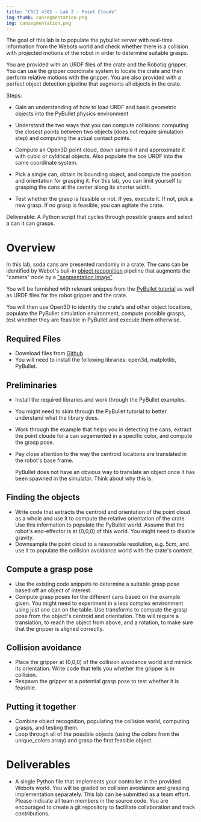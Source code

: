 ```yaml
---
title: "CSCI 4302 - Lab 2 - Point Clouds"
img-thumb: cansegmentation.png
img: cansegmentation.png
---
```


The goal of this lab is to populate the pybullet server with real-time information from the Webots world and check whether there is a collision with projected motions of the robot in order to determine suitable grasps.

You are provided with an URDF files of the crate and the Robotiq gripper. You can use the gripper coordinate system to locate the crate and then perform relative motions with the gripper. You are also provided with a perfect object detection pipeline that segments all objects in the crate.

Steps:

* Gain an understanding of how to load URDF and basic geometric objects into the PyBullet physics environment

* Understand the two ways that you can compute collisions: computing the closest points between two objects (does not require simulation step) and computing the actual contact points.

* Compute an Open3D point cloud, down sample it and approximate it with cubic or cyldrical objects. Also populate the box URDF into the same coordinate system.

* Pick a single can, obtain its bounding object, and compute the position and orientation for grasping it. For this lab, you can limit yourself to grasping the cans at the center along its shorter width.

* Test whether the grasp is feasible or not. If yes, execute it. If not, pick a new grasp. If no grasp is feasible, you can agitate the crate.

Deliverable: A Python script that cycles through possible grasps and select a can it can grasps.

# Overview

In this lab, soda cans are presented randomly in a crate. The cans can be identified by Webot's buil-in [object recognition](https://www.cyberbotics.com/doc/reference/recognition) pipeline that augments the "camera" node by a ["segmentation image"](https://www.cyberbotics.com/doc/reference/camera#wb_camera_recognition_get_segmentation_image).
   
You will be furnished with relevant snippes from the [PyBullet tutorial](https://usermanual.wiki/Document/pybullet20quickstart20guide.479068914/view) as well as URDF files for the robot gripper and the crate. 

You will then use Open3D to identify the crate's and other object locations, populate the PyBullet simulation environment, compute possible grasps, test whether they are feasible in PyBullet and execute them otherwise.  

## Required Files

- Download files from [Github](https://github.com/Introduction-to-Autonomous-Robots/labs/tree/main/csci4302manipulation/lab3_collisionavoidance)
- You will need to install the following libraries: open3d, matplotlib, PyBullet.

## Preliminaries

- Install the required libraries and work through the PyBullet examples. 
- You might need to skim through the PyBullet tutorial to better understand what the library does. 
- Work through the example that helps you in detecting the cans, extract the point cloude for a can segemented in a specific color, and compute the grasp pose.
- Pay close attention to the way the centroid locations are translated in the robot's base frame. 


	PyBullet does not have an obvious way to translate an object once it has been spawned in the simulator. Think about why this is.

## Finding the objects

- Write code that extracts the centroid and orientation of the point cloud as a whole and use it to compute the relative orientation of the crate. Use this information to populate the PyBullet world. Assume that the robot's end-effector is at (0,0,0) of this world. You might need to disable gravity. 
- Downsample the point cloud to a reasonable resolution, e.g. 5cm, and  use it to populate the collision avoidance world with the crate's content.


## Compute a grasp pose

- Use the existing code snippets to determine a suitable grasp pose based off an object of interest. 
- Compute grasp poses for the different cans based on the example given. You might need to experiment in a less complex environment using just one can on the table. Use transforms to compute the grasp pose from the object's centroid and orientation. This will require a translation, to reach the object from above, and a rotation, to make sure that the gripper is aligned correctly. 


## Collision avoidance

- Place the gripper at (0,0,0) of the collision avoidance world and mimick its orientation. Write code that tells you whether the gripper is in collision.
- Respawn the gripper at a potential grasp pose to test whether it is feasible.

## Putting it together

- Combine object recognition, populating the collision world, computing grasps, and testing them.
- Loop through all of the possible objects (using the colors from the unique_colors array) and grasp the first feasible object. 


# Deliverables

- A single Python file that implements your controller in the provided Webots world. You will be graded on collision avoidance and grasping implementation separately. This lab can be submitted as a team effort. Please indicate all team members in the source code. You are encouraged to create a git repository to facilitate collaboration and track contributions. 

